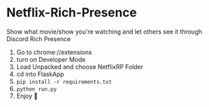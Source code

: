 # Netflix-Rich-Presence
Show what movie/show you're watching and let others see it through Discord Rich Presence
1. Go to chrome://extensions
2. turn on Developer Mode
3. Load Unpacked and choose NetflixRP Folder
4. cd into FlaskApp
5. ``pip install -r requirements.txt``
6. ``python run.py``
7. Enjoy 🙂
